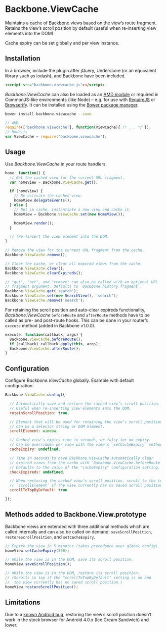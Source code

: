# Backbone.ViewCache

Maintains a cache of [Backbone][backbone] views based on the view’s route fragment. Retains the view’s scroll position by default (useful when re-inserting view elements into the DOM).

Cache expiry can be set globally and per view instance.

## Installation

In a browser, include the plugin after jQuery, Underscore (or an equivalent library such as lodash), and Backbone have been included.

``` html
<script src="backbone.viewcache.js"></script>
```

*Backbone.ViewCache* can also be loaded as an [AMD module][amd] or required in CommonJS-like environments (like Node) – e.g. for use with [RequireJS][requirejs] or [Browserify][browserify]. It can be installed using the [Bower package manager][bower].

``` bash
bower install backbone.viewcache --save
```

``` javascript
// AMD
require(['backbone.viewcache'], function(ViewCache){ /* ... */ });
// Node.js
var ViewCache = require('backbone.viewcache');
```

## Usage

Use *Backbone.ViewCache* in your route handlers.

```javascript
home: function() {
  // Get the cached view for the current URL fragment.
  var homeView = Backbone.ViewCache.get();

  if (homeView) {
    // Re-activate the cached view.
    homeView.delegateEvents();
  } else {
    // Not in cache, instantiate a new view and cache it.
    homeView = Backbone.ViewCache.set(new HomeView());

    homeView.render();
  }

  // (Re-)insert the view element into the DOM.
}
```

```javascript
// Remove the view for the current URL fragment from the cache.
Backbone.ViewCache.remove();

// Clear the cache, or clear all expired views from the cache.
Backbone.ViewCache.clear();
Backbone.ViewCache.clearExpireds();

// "get", "set", and "remove" can also be called with an optional URL
// fragment argument. Defaults to `Backbone.history.fragment`.
Backbone.ViewCache.get('search');
Backbone.ViewCache.set(new SearchView(), 'search');
Backbone.ViewCache.remove('search');
```

For retaining the scroll position and auto-clear expireds functionality, *Backbone.ViewCache* `beforeRoute` and `afterRoute` methods have to be called as pre- and post-route hooks.
This can be done in your router’s `execute` method (added in Backbone v1.0.0).

```javascript
execute: function(callback, args) {
  Backbone.ViewCache.beforeRoute();
  if (callback) callback.apply(this, args);
  Backbone.ViewCache.afterRoute();
}
```

## Configuration

Configure *Backbone.ViewCache* globally. Example with default configuration:

```javascript
Backbone.ViewCache.config({

  // Automatically save and restore the cached view’s scroll position.
  // Useful when re-inserting view elements into the DOM.
  retainScrollPosition: true,

  // Element that will be used for retaining the view’s scroll position.
  // Can be a selector string or DOM element.
  scrollElement: window,

  // Cached view’s expiry time in seconds, or falsy for no expiry.
  // Can be overridden per view with the view’s `setCacheExpiry` method.
  cacheExpiry: undefined,

  // Time in seconds to have Backbone.ViewCache automatically clear
  // expired views from the cache with `Backbone.ViewCache.beforeRoute`.
  // Defaults to the value of the "cacheExpiry" configuration setting.
  checkExpireds: undefined,

  // When restoring the cached view’s scroll position, scroll to the top of
  // `scrollElement` if the view currently has no saved scroll position.
  scrollToTopByDefault: true

});
```

## Methods added to Backbone.View.prototype

Backbone views are extended with three additional methods which are called internally and can also be called on demand: `saveScrollPosition`, `restoreScrollPosition`, and `setCacheExpiry`.

```javascript
// Expire the view in 5 minutes (takes precedence over global config).
homeView.setCacheExpiry(300);

// While the view is in the DOM, save its scroll position.
homeView.saveScrollPosition();

// While the view is in the DOM, restore its scroll position.
// (Scrolls to top if the "scrollToTopByDefault" setting is on and
//  the view currently has no saved scroll position.)
homeView.restoreScrollPosition();
```

## Limitations

Due to a [known Android bug][android], restoring the view’s scroll position doesn’t work in the stock browser for Android 4.0.x (Ice Cream Sandwich) and lower.

[backbone]: http://backbonejs.org/
[amd]: https://github.com/amdjs/amdjs-api/wiki/AMD
[requirejs]: http://requirejs.org/
[browserify]: http://browserify.org/
[bower]: https://bower.io/
[android]: https://code.google.com/p/android/issues/detail?id=19625
